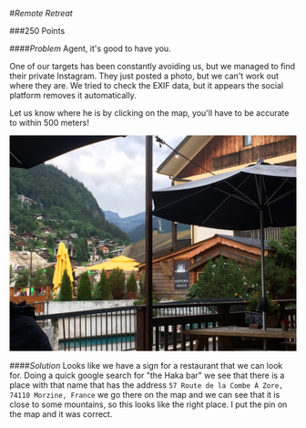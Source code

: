 #*Remote Retreat*

###250 Points

####*Problem*
Agent, it's good to have you.

One of our targets has been constantly avoiding us, but we managed to find their private Instagram. They just posted a photo, but we can't work out where they are. We tried to check the EXIF data, but it appears the social platform removes it automatically.

Let us know where he is by clicking on the map, you'll have to be accurate to within 500 meters!

![Remote Retreat](files/remote-retreat.jpg "Remote Retreat")

####*Solution*
Looks like we have a sign for a restaurant that we can look for. Doing a quick google search for "the Haka bar" we see that there is a place with that name that has the address `57 Route de la Combe À Zore, 74110 Morzine, France` we go there on the map and we can see that it is close to some mountains, so this looks like the right place. I put the pin on the map and it was correct.